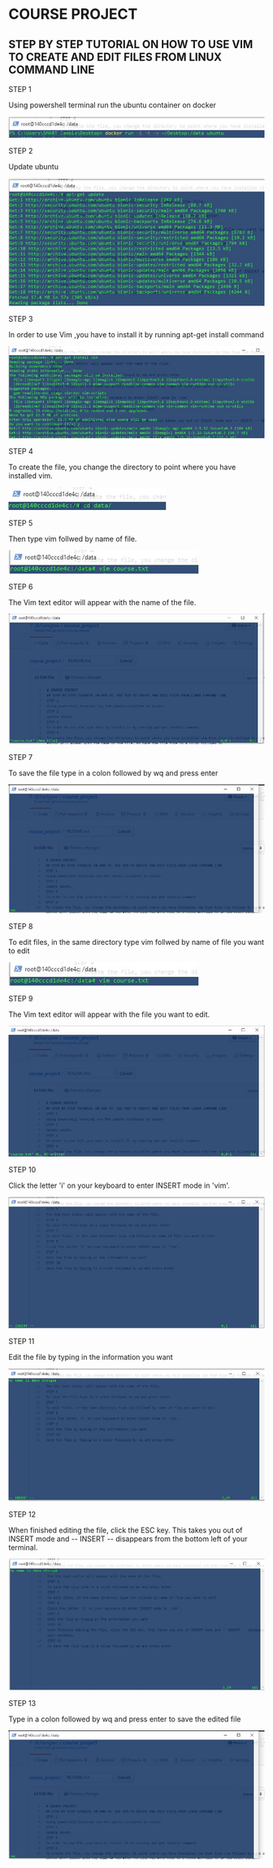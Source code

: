 # COURSE PROJECT
## STEP BY STEP TUTORIAL ON HOW TO  USE VIM TO CREATE AND EDIT FILES FROM LINUX COMMAND LINE
STEP 1

Using powershell terminal run the ubuntu container on docker 

![ Alt text](https://github.com/dchangwe/GITDemo/blob/master/images/run_ubuntu.JPG)

STEP 2

Update ubuntu

![ Alt text](https://github.com/dchangwe/GITDemo/blob/master/images/update.JPG)

STEP 3

In order to use Vim ,you have to install it by running apt-get install command

![ Alt text](https://github.com/dchangwe/GITDemo/blob/master/images/install_vim.JPG)

STEP 4

To create the file, you change the directory to point where you have installed vim. 

![ Alt text](https://github.com/dchangwe/GITDemo/blob/master/images/change_dir.JPG)

STEP 5

Then type vim follwed by name of file.

![ Alt text](https://github.com/dchangwe/GITDemo/blob/master/images/create_file.JPG)

STEP 6

The Vim text editor will appear with the name of the file.

![ Alt text](https://github.com/dchangwe/GITDemo/blob/master/images/file_created.JPG)

STEP 7

To save the file type in a colon followed by wq and press enter

![ Alt text](https://github.com/dchangwe/GITDemo/blob/master/images/save_vim.JPG)

STEP 8

To edit files, in the same directory type vim follwed by name of file you want to edit

![ Alt text](https://github.com/dchangwe/GITDemo/blob/master/images/create_file.JPG)

STEP 9

The Vim text editor will appear with the file you want to edit. 

![ Alt text](https://github.com/dchangwe/GITDemo/blob/master/images/open_file.JPG)

STEP 10

Click the letter 'i' on your keyboard to enter INSERT mode in 'vim'.

![ Alt text](https://github.com/dchangwe/GITDemo/blob/master/images/insert_vim.JPG)

STEP 11

Edit the file by typing in the information you want

![ Alt text](https://github.com/dchangwe/GITDemo/blob/master/images/edit_vim.JPG)

STEP 12

When finished editing the file, click the ESC key. This takes you out of INSERT mode and -- INSERT -- disappears from the bottom left of your terminal.

![ Alt text](https://github.com/dchangwe/GITDemo/blob/master/images/esc.JPG)

STEP 13

 Type in a colon followed by wq and press enter to save the edited file
 
![ Alt text](https://github.com/dchangwe/GITDemo/blob/master/images/save_vim.JPG)
